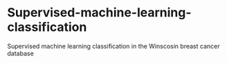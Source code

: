 # Supervised-machine-learning-classification
Supervised machine learning classification in the Winscosin breast cancer database
